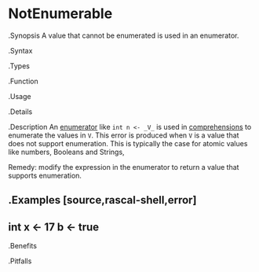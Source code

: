 # NotEnumerable

.Synopsis
A value that cannot be enumerated is used in an enumerator.

.Syntax

.Types

.Function
       
.Usage

.Details

.Description
An [enumerator]((Rascal:Comprehensions-Enumerator)) like `int n <- _V_` is used in 
[comprehensions]((Rascal:Expressions-Comprehensions)) to enumerate the values in `V`.
This error is produced when `V` is a value that does not support enumeration.
This is typically the case for atomic values like numbers, Booleans and Strings,

Remedy: modify the expression in the enumerator to return a value that supports enumeration.

.Examples
[source,rascal-shell,error]
----
int x <- 17
b <- true
----

.Benefits

.Pitfalls

